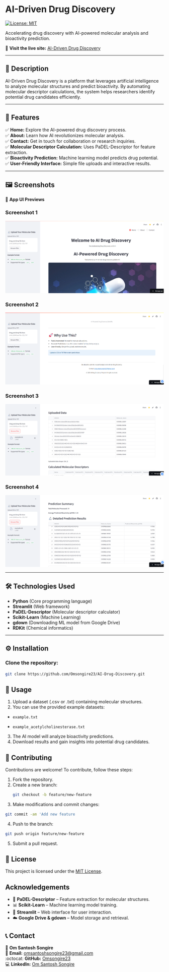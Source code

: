 # AI-Driven Drug Discovery  
[![License: MIT](https://img.shields.io/badge/License-MIT%20%7C%20GitHub-blue)](./LICENSE)
  

Accelerating drug discovery with AI-powered molecular analysis and bioactivity prediction.  

🔗 **Visit the live site:** [AI-Driven Drug Discovery](https://ai-drug-discovery.streamlit.app/)  

---

## **📝 Description**  
AI-Driven Drug Discovery is a platform that leverages artificial intelligence to analyze molecular structures and predict bioactivity. By automating molecular descriptor calculations, the system helps researchers identify potential drug candidates efficiently.  

---

## **🚀 Features**  
✅ **Home:** Explore the AI-powered drug discovery process.  
✅ **About:** Learn how AI revolutionizes molecular analysis.  
✅ **Contact:** Get in touch for collaboration or research inquiries.  
✅ **Molecular Descriptor Calculation:** Uses PaDEL-Descriptor for feature extraction.  
✅ **Bioactivity Prediction:** Machine learning model predicts drug potential.  
✅ **User-Friendly Interface:** Simple file uploads and interactive results.  

---

## 🖼️ Screenshots  
📌 **App UI Previews**  

### Screenshot 1  
![Screenshot 1](Screenshot%201.png)  

### Screenshot 2  
![Screenshot 2](Screenshot%202.png)  

### Screenshot 3  
![Screenshot 3](Screenshot%203.png)  

### Screenshot 4  
![Screenshot 4](Screenshot%204.png)   

---

## **🛠️ Technologies Used**  
- **Python** (Core programming language)  
- **Streamlit** (Web framework)  
- **PaDEL-Descriptor** (Molecular descriptor calculator)  
- **Scikit-Learn** (Machine Learning)  
- **gdown** (Downloading ML model from Google Drive)  
- **RDKit** (Chemical informatics)  

---

## **⚙️ Installation**  
### **Clone the repository:**  
```sh
git clone https://github.com/Omsongire23/AI-Drug-Discovery.git

```

## 📌 Usage  
1. Upload a dataset (.csv or .txt) containing molecular structures.  
2. You can use the provided example datasets:  
- `example.txt`
     
- `example_acetylcholinesterase.txt`
      
3. The AI model will analyze bioactivity predictions.  
4. Download results and gain insights into potential drug candidates.  

## 🤝 Contributing  
Contributions are welcome! To contribute, follow these steps:  

1. Fork the repository.  
2. Create a new branch:  
   ```sh
   git checkout -b feature/new-feature
   ```
3. Make modifications and commit changes:
 ```sh
git commit -am 'Add new feature
 ```
4. Push to the branch:
 ```sh
git push origin feature/new-feature
 ```
5. Submit a pull request.

## 📜 License  

This project is licensed under the [MIT License](https://github.com/Omsongire23/AI-Drug-Discovery/blob/main/LICENSE).    

## Acknowledgements  
- 🔬 **PaDEL-Descriptor** – Feature extraction for molecular structures.  
- 📊 **Scikit-Learn** – Machine learning model training.  
- 📡 **Streamlit** – Web interface for user interaction.  
- ☁️ **Google Drive & gdown** – Model storage and retrieval.  

## 📞 Contact  
👤 **Om Santosh Songire**  
📩 **Email:** [omsantoshsongire23@gmail.com](mailto:omsantoshsongire23@gmail.com)  
:octocat: **GitHub:** [Omsongire23](https://github.com/Omsongire23)  
💻 **LinkedIn:** [Om Santosh Songire](https://www.linkedin.com/in/omsongire/)  
